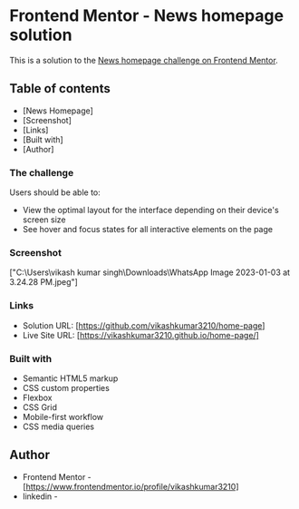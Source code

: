 # Frontend Mentor - News homepage solution

This is a solution to the [News homepage challenge on Frontend Mentor](https://www.frontendmentor.io/challenges/news-homepage-H6SWTa1MFl).

## Table of contents

  - [News Homepage]
  - [Screenshot]
  - [Links]
  - [Built with]
- [Author]


### The challenge

Users should be able to:

- View the optimal layout for the interface depending on their device's screen size
- See hover and focus states for all interactive elements on the page

### Screenshot

["C:\Users\vikash kumar singh\Downloads\WhatsApp Image 2023-01-03 at 3.24.28 PM.jpeg"]

### Links

- Solution URL: [https://github.com/vikashkumar3210/home-page]
- Live Site URL: [https://vikashkumar3210.github.io/home-page/]

### Built with

- Semantic HTML5 markup
- CSS custom properties
- Flexbox
- CSS Grid
- Mobile-first workflow
- CSS media queries 



## Author

- Frontend Mentor - [https://www.frontendmentor.io/profile/vikashkumar3210]
- linkedin - [](https://www.twitter.com/yourusername)

